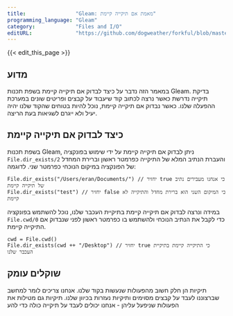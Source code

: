 ```yaml
---
title:                "Gleam: מאמת אם תיקייה קיימת"
programming_language: "Gleam"
category:             "Files and I/O"
editURL:              "https://github.com/dogweather/forkful/blob/master/content/he/gleam/checking-if-a-directory-exists.md"
---
```


{{< edit_this_page >}}

## מדוע

במאמר הזה נדבר על כיצד לבדוק אם תיקייה קיימת בשפת תכנות Gleam. בדיקת תיקייה נדרשת כאשר נרצה לכתוב קוד שיעבוד על קבצים ופריטים שונים במערכת ההפעלה שלנו. כאשר נבדוק אם תיקייה קיימת, נוכל להיות בטוחים שהקוד שלנו יהיה יעיל ולא ייגרם לשגיאות בעת הריצה.

## כיצד לבדוק אם תיקייה קיימת

בשפת תכנות Gleam, ניתן לבדוק אם תיקייה קיימת על ידי שימוש בפונקציה `File.dir_exists/2` והעברת הנתיב המלא של התיקייה כפרמטר ראשון וברירת המחדל של הפונקציה במיקום הנוכחי כפרמטר שני. לדוגמה:

```Gleam
File.dir_exists("/Users/eran/Documents/") // יחזיר true כי אנחנו מעבירים נתיב של תיקייה קיימת
File.dir_exists("test") // יחזיר false כי המיקום השני הוא ברירת מחדל והתיקייה לא קיימת
```

במידה ונרצה לבדוק אם תיקייה קיימת בתיקיית העכבר שלנו, נוכל להשתמש בפונקציה `File.cwd/0` כדי לקבל את הנתיב הנוכחי ולהשתמש בו כפרמטר ראשון לפני שנבדוק אם התיקייה קיימת.

```Gleam
cwd = File.cwd()
File.dir_exists(cwd ++ "/Desktop") // יחזיר true כי התיקייה קיימת בתיקיית העכבר שלנו
```

## שוקלים עומק

תיקיות הן חלק חשוב מהפעולות שנעשות בקוד שלנו. אנחנו צריכים לומר למחשב שברצוננו לעבד על קבצים מסוימים ותיקיות נעזרות בכיוון שלנו. תיקיות גם מטילות את הפעולות שניפעל עליהן - אנחנו יכולים לעבד על תיקייה כולה כדי להע